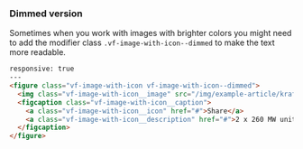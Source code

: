 
### Dimmed version

Sometimes when you work with images with brighter colors you might need to add the modifier class `.vf-image-with-icon--dimmed` to make the text more readable.

```html
responsive: true
---
<figure class="vf-image-with-icon vf-image-with-icon--dimmed">
  <img class="vf-image-with-icon__image" src="/img/example-article/kraftverk.jpg" alt="Example image" />
  <figcaption class="vf-image-with-icon__caption">
    <a class="vf-image-with-icon__icon" href="#">Share</a>
    <a class="vf-image-with-icon__description" href="#">2 x 260 MW units</a>
  </figcaption>
</figure>
```
